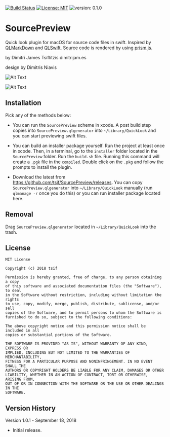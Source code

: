 [![Build Status](https://travis-ci.com/tsif/SourcePreview.svg?token=8ZyhMMGarwUGfCibCHGk&branch=master)](https://travis-ci.com/tsif/SourcePreview) [![License: MIT](https://img.shields.io/badge/License-MIT-yellow.svg)](https://opensource.org/licenses/MIT)  ![version: 0.1.0](https://img.shields.io/badge/version-0.1.0-green.svg)

# SourcePreview

Quick look plugin for macOS for source code files in swift. Inspired by [QLMarkDown](https://github.com/toland/qlmarkdown) and [QLSwift](https://github.com/lexrus/QLSwift). Source code is rendered by using [prism.js](https://prismjs.com/).

by Dimitri James Tsiflitzis dimitrijam.es

design by Dimitris Niavis 

![Alt Text](https://github.com/tsif/SourcePreview/blob/develop/SourcePreview/screenshots/preview.png)

![Alt Text](https://github.com/tsif/SourcePreview/blob/develop/SourcePreview/screenshots/thumbnail.png)

## Installation

Pick any of the methods below:

- You can run the `SourcePreview` scheme in xcode. A post build step copies into `SourcePreview.qlgenerator` into `~/Library/QuickLook` and you can start previewing swift files.

- You can build an installer package yourself. Run the project at least once in xcode. Then, in a terminal, go to the `installer` folder located in the `SourcePreview` folder. Run the `build.sh` file. Running this command will create a `.pgk` file in the `compiled`. Double click on the `.pkg` and follow the prompts to install the plugin.

- Download the latest [](release) from https://github.com/tsif/SourcePreview/releases. You can copy `SourcePreview.qlgenerator` into `~/Library/QuickLook` manually (run `qlmanage -r` once you do this) or you can run installer package located here.

## Removal

Drag `SourcePreview.qlgenerator` located in `~/Library/QuickLook` into the trash.

## License

```
MIT License

Copyright (c) 2018 tsif

Permission is hereby granted, free of charge, to any person obtaining a copy
of this software and associated documentation files (the "Software"), to deal
in the Software without restriction, including without limitation the rights
to use, copy, modify, merge, publish, distribute, sublicense, and/or sell
copies of the Software, and to permit persons to whom the Software is
furnished to do so, subject to the following conditions:

The above copyright notice and this permission notice shall be included in all
copies or substantial portions of the Software.

THE SOFTWARE IS PROVIDED "AS IS", WITHOUT WARRANTY OF ANY KIND, EXPRESS OR
IMPLIED, INCLUDING BUT NOT LIMITED TO THE WARRANTIES OF MERCHANTABILITY,
FITNESS FOR A PARTICULAR PURPOSE AND NONINFRINGEMENT. IN NO EVENT SHALL THE
AUTHORS OR COPYRIGHT HOLDERS BE LIABLE FOR ANY CLAIM, DAMAGES OR OTHER
LIABILITY, WHETHER IN AN ACTION OF CONTRACT, TORT OR OTHERWISE, ARISING FROM,
OUT OF OR IN CONNECTION WITH THE SOFTWARE OR THE USE OR OTHER DEALINGS IN THE
SOFTWARE.
```

## Version History

Version 1.0.1 - September 18, 2018

- Initial release.

